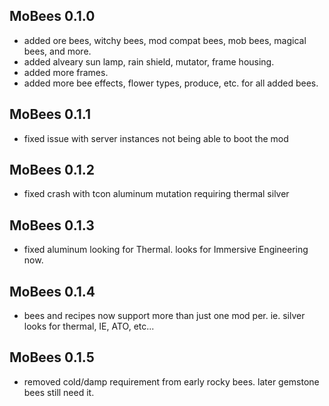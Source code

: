 ## MoBees 0.1.0
- added ore bees, witchy bees, mod compat bees, mob bees, magical bees, and more.
- added alveary sun lamp, rain shield, mutator, frame housing.
- added more frames.
- added more bee effects, flower types, produce, etc. for all added bees.

## MoBees 0.1.1
- fixed issue with server instances not being able to boot the mod

## MoBees 0.1.2
- fixed crash with tcon aluminum mutation requiring thermal silver

## MoBees 0.1.3
- fixed aluminum looking for Thermal. looks for Immersive Engineering now.

## MoBees 0.1.4
- bees and recipes now support more than just one mod per. ie. silver looks for thermal, IE, ATO, etc...

## MoBees 0.1.5
- removed cold/damp requirement from early rocky bees. later gemstone bees still need it.